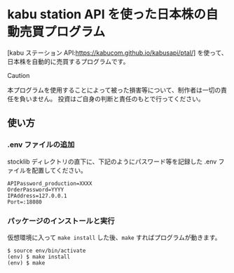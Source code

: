 # kabu station API を使った日本株の自動売買プログラム

[kabu ステーション API:https://kabucom.github.io/kabusapi/ptal/] を使って、日本株を自動的に売買するプログラムです。

> [!CAUTION]
> 本プログラムを使用することによって被った損害等について、制作者は一切の責任を負いません。
> 投資はご自身の判断と責任のもとで行ってください。

## 使い方

### .env ファイルの追加

stocklib ディレクトリの直下に、下記のようにパスワード等を記録した .env ファイルを配置してください。

```:.env
APIPassword_production=XXXX
OrderPassword=YYYY
IPAddress=127.0.0.1
Port=:18080
```

### パッケージのインストールと実行

仮想環境に入って ```make install``` した後、```make``` すればプログラムが動きます。

```
$ source env/bin/activate
(env) $ make install
(env) $ make
```



